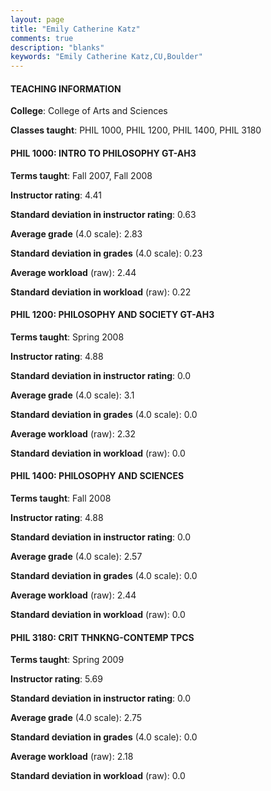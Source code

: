 ```yaml
---
layout: page
title: "Emily Catherine Katz" 
comments: true
description: "blanks"
keywords: "Emily Catherine Katz,CU,Boulder"
---
```

<head>
<script src="https://ajax.googleapis.com/ajax/libs/jquery/2.1.3/jquery.min.js"></script>
<script src="https://dl.dropboxusercontent.com/s/pc42nxpaw1ea4o9/highcharts.js?dl=0"></script>
<!-- <script src="../assets/js/highcharts.js"></script> -->
<style type="text/css">@font-face {
	font-family: "Bebas Neue";
	src: url(https://www.filehosting.org/file/details/544349/BebasNeue Regular.otf) format("opentype");
	}
	h1.Bebas { 
		font-family: "Bebas Neue", Verdana, Tahoma;
	}
</style>
</head>
	   
#### TEACHING INFORMATION

**College**: College of Arts and Sciences

**Classes taught**: PHIL 1000, PHIL 1200, PHIL 1400, PHIL 3180

#### PHIL 1000: INTRO TO PHILOSOPHY GT-AH3

**Terms taught**: Fall 2007, Fall 2008

**Instructor rating**: 4.41

**Standard deviation in instructor rating**: 0.63

**Average grade** (4.0 scale): 2.83

**Standard deviation in grades** (4.0 scale): 0.23

**Average workload** (raw): 2.44

**Standard deviation in workload** (raw): 0.22

#### PHIL 1200: PHILOSOPHY AND SOCIETY GT-AH3

**Terms taught**: Spring 2008

**Instructor rating**: 4.88

**Standard deviation in instructor rating**: 0.0

**Average grade** (4.0 scale): 3.1

**Standard deviation in grades** (4.0 scale): 0.0

**Average workload** (raw): 2.32

**Standard deviation in workload** (raw): 0.0

#### PHIL 1400: PHILOSOPHY AND SCIENCES

**Terms taught**: Fall 2008

**Instructor rating**: 4.88

**Standard deviation in instructor rating**: 0.0

**Average grade** (4.0 scale): 2.57

**Standard deviation in grades** (4.0 scale): 0.0

**Average workload** (raw): 2.44

**Standard deviation in workload** (raw): 0.0

#### PHIL 3180: CRIT THNKNG-CONTEMP TPCS

**Terms taught**: Spring 2009

**Instructor rating**: 5.69

**Standard deviation in instructor rating**: 0.0

**Average grade** (4.0 scale): 2.75

**Standard deviation in grades** (4.0 scale): 0.0

**Average workload** (raw): 2.18

**Standard deviation in workload** (raw): 0.0

